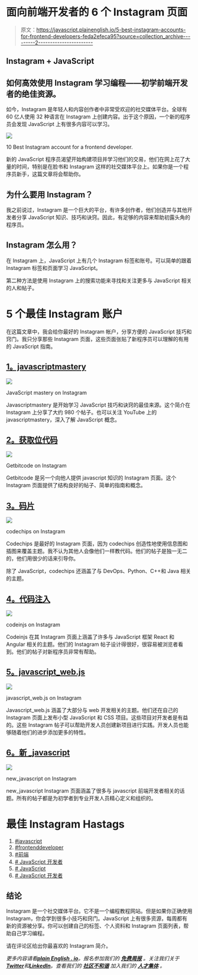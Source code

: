 # 面向前端开发者的 6 个 Instagram 页面

> 原文：<https://javascript.plainenglish.io/5-best-instagram-accounts-for-frontend-developers-feda2efeca95?source=collection_archive---------2----------------------->

## Instagram + JavaScript

## 如何高效使用 Instagram 学习编程——初学前端开发者的绝佳资源。

如今，Instagram 是年轻人和内容创作者中非常受欢迎的社交媒体平台。全球有 60 亿人使用 32 种语言在 Instagram 上创建内容。出于这个原因，一个新的程序员会发现 JavaScript 上有很多内容可以学习。

![](img/0d9055edd7b8807b48b8f40ca1c7ef46.png)

10 Best Instagram account for a frontend developer.

新的 JavaScript 程序员渴望开始构建项目并学习他们的交易，他们在网上花了大量的时间，特别是在脸书和 Instagram 这样的社交媒体平台上。如果你是一个程序员新手，这篇文章将会帮助你。

## 为什么要用 Instagram？

我之前说过，Instagram 是一个巨大的平台，有许多创作者，他们创造并与其他开发者分享 JavaScript 知识、技巧和诀窍。因此，有足够的内容来帮助初露头角的程序员。

## Instagram 怎么用？

在 Instagram 上，JavaScript 上有几个 Instagram 标签和账号。可以简单的跟着 Instagram 标签和页面学习 JavaScript。

第二种方法是使用 Instagram 上的搜索功能来寻找和关注更多与 JavaScript 相关的人和帖子。

# 5 个最佳 Instagram 账户

在这篇文章中，我会给你最好的 Instagram 帐户，分享方便的 JavaScript 技巧和窍门。我只分享那些 Instagram 页面，这些页面张贴了新程序员可以理解的有用的 JavaScript 指南。

## [1。javascriptmastery](https://www.instagram.com/javascriptmastery/)

![](img/e91b1f9c3b8476ca9afbe8fcc9df4fe6.png)

JavaScript mastery on Instagram

Javascriptmastery 是开始学习 JavaScript 技巧和诀窍的最佳来源。这个简介在 Instagram 上分享了大约 980 个帖子。也可以关注 YouTube 上的 javascriptmastery，深入了解 JavaScript 概念。

## [2。获取位代码](https://www.instagram.com/getbitcode/)

![](img/a5d92982d0537d788bdd9f20eabe2715.png)

Getbitcode on Instagram

Getbitcode 是另一个向他人提供 javascript 知识的 Instagram 页面。这个 Instagram 页面提供了结构良好的帖子、简单的指南和概念。

## [3。码片](https://www.instagram.com/codechips/)

![](img/5355f318094a614ee0467977c84350d0.png)

codechips on Instagram

Codechips 是最好的 Instagram 页面，因为 codechips 创造性地使用信息图和插图来覆盖主题。我不认为其他人会像他们一样教代码。他们的帖子是独一无二的，他们用很少的话来引导你。

除了 JavaScript，codechips 还涵盖了与 DevOps、Python、C++和 Java 相关的主题。

## [4。代码注入](https://www.instagram.com/codeinjs/)

![](img/5455a465e673973d464e000eb5855355.png)

codeinjs on Instagram

Codeinjs 在其 Instagram 页面上涵盖了许多与 JavaScript 框架 React 和 Angular 相关的主题。他们的 Instagram 帖子设计得很好，很容易被浏览者看到。他们的帖子对新程序员非常有帮助。

## [5。javascript_web.js](https://www.instagram.com/javascript_web.js/)

![](img/e34bc715bf6e2795acb3f38e47aa408a.png)

javascript_web.js on Instagram

Javascript_web.js 涵盖了大部分与 web 开发相关的主题。他们还在自己的 Instagram 页面上发布小型 JavaScript 和 CSS 项目。这些项目对开发者是有益的。这些 Instagram 帖子可以帮助开发人员创建新项目进行实践。开发人员也能够随着他们的进步添加更多的特性。

## [6。新 _javascript](https://www.instagram.com/new_javascript/)

![](img/a70b6f0079cdff6a1651b23a4e52cdd5.png)

new_javascript on Instagram

new_javascript Instagram 页面涵盖了很多与 javascript 前端开发者相关的话题。所有的帖子都是为初学者到专业开发人员精心定义和组织的。

# 最佳 Instagram Hastags

1.  [#javascript](https://www.instagram.com/explore/tags/javascript/)
2.  [#frontenddeveloper](https://www.instagram.com/explore/tags/frontenddeveloper/)
3.  [#前端](https://www.instagram.com/explore/tags/frontend/)
4.  [# JavaScript 开发者](https://www.instagram.com/explore/tags/javascriptdeveloper/)
5.  [# JavaScript](https://www.instagram.com/explore/tags/javascripts/)
6.  [# JavaScript 开发者](https://www.instagram.com/explore/tags/javascriptdevelopers/)

## 结论

Instagram 是一个社交媒体平台。它不是一个编程教程网站。但是如果你正确使用 Instagram，你会学到很多小技巧和窍门。JavaScript 上有很多资源，每周都有新的资源被分享。你可以创建自己的标签、个人资料和 Instagram 页面列表，帮助自己学习编程。

请在评论区给出你最喜欢的 Instagram 简介。

*更多内容请看*[***plain English . io***](https://plainenglish.io/)*。报名参加我们的* [***免费周报***](http://newsletter.plainenglish.io/) *。关注我们关于*[***Twitter***](https://twitter.com/inPlainEngHQ)**和*[***LinkedIn***](https://www.linkedin.com/company/inplainenglish/)*。查看我们的* [***社区不和谐***](https://discord.gg/GtDtUAvyhW) *加入我们的* [***人才集体***](https://inplainenglish.pallet.com/talent/welcome) *。**